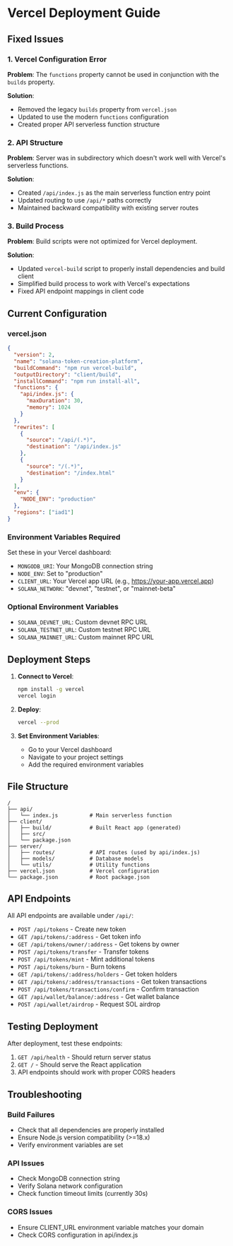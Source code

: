 # Vercel Deployment Guide

## Fixed Issues

### 1. Vercel Configuration Error
**Problem**: The `functions` property cannot be used in conjunction with the `builds` property.

**Solution**: 
- Removed the legacy `builds` property from `vercel.json`
- Updated to use the modern `functions` configuration
- Created proper API serverless function structure

### 2. API Structure
**Problem**: Server was in subdirectory which doesn't work well with Vercel's serverless functions.

**Solution**:
- Created `/api/index.js` as the main serverless function entry point
- Updated routing to use `/api/*` paths correctly
- Maintained backward compatibility with existing server routes

### 3. Build Process
**Problem**: Build scripts were not optimized for Vercel deployment.

**Solution**:
- Updated `vercel-build` script to properly install dependencies and build client
- Simplified build process to work with Vercel's expectations
- Fixed API endpoint mappings in client code

## Current Configuration

### vercel.json
```json
{
  "version": 2,
  "name": "solana-token-creation-platform",
  "buildCommand": "npm run vercel-build",
  "outputDirectory": "client/build",
  "installCommand": "npm run install-all",
  "functions": {
    "api/index.js": {
      "maxDuration": 30,
      "memory": 1024
    }
  },
  "rewrites": [
    {
      "source": "/api/(.*)",
      "destination": "/api/index.js"
    },
    {
      "source": "/(.*)",
      "destination": "/index.html"
    }
  ],
  "env": {
    "NODE_ENV": "production"
  },
  "regions": ["iad1"]
}
```

### Environment Variables Required
Set these in your Vercel dashboard:

- `MONGODB_URI`: Your MongoDB connection string
- `NODE_ENV`: Set to "production"
- `CLIENT_URL`: Your Vercel app URL (e.g., https://your-app.vercel.app)
- `SOLANA_NETWORK`: "devnet", "testnet", or "mainnet-beta"

### Optional Environment Variables
- `SOLANA_DEVNET_URL`: Custom devnet RPC URL
- `SOLANA_TESTNET_URL`: Custom testnet RPC URL  
- `SOLANA_MAINNET_URL`: Custom mainnet RPC URL

## Deployment Steps

1. **Connect to Vercel**:
   ```bash
   npm install -g vercel
   vercel login
   ```

2. **Deploy**:
   ```bash
   vercel --prod
   ```

3. **Set Environment Variables**:
   - Go to your Vercel dashboard
   - Navigate to your project settings
   - Add the required environment variables

## File Structure
```
/
├── api/
│   └── index.js          # Main serverless function
├── client/
│   ├── build/            # Built React app (generated)
│   ├── src/
│   └── package.json
├── server/
│   ├── routes/           # API routes (used by api/index.js)
│   ├── models/           # Database models
│   └── utils/            # Utility functions
├── vercel.json           # Vercel configuration
└── package.json          # Root package.json
```

## API Endpoints
All API endpoints are available under `/api/`:

- `POST /api/tokens` - Create new token
- `GET /api/tokens/:address` - Get token info
- `GET /api/tokens/owner/:address` - Get tokens by owner
- `POST /api/tokens/transfer` - Transfer tokens
- `POST /api/tokens/mint` - Mint additional tokens
- `POST /api/tokens/burn` - Burn tokens
- `GET /api/tokens/:address/holders` - Get token holders
- `GET /api/tokens/:address/transactions` - Get token transactions
- `POST /api/tokens/transactions/confirm` - Confirm transaction
- `GET /api/wallet/balance/:address` - Get wallet balance
- `POST /api/wallet/airdrop` - Request SOL airdrop

## Testing Deployment
After deployment, test these endpoints:
1. `GET /api/health` - Should return server status
2. `GET /` - Should serve the React application
3. API endpoints should work with proper CORS headers

## Troubleshooting

### Build Failures
- Check that all dependencies are properly installed
- Ensure Node.js version compatibility (>=18.x)
- Verify environment variables are set

### API Issues
- Check MongoDB connection string
- Verify Solana network configuration
- Check function timeout limits (currently 30s)

### CORS Issues
- Ensure CLIENT_URL environment variable matches your domain
- Check CORS configuration in api/index.js